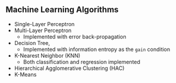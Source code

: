 ## Machine Learning Algorithms
* Single-Layer Perceptron
* Multi-Layer Perceptron
  * Implemented with error back-propagation
* Decision Tree, 
  * Implemented with information entropy as the `gain` condition
* K-Nearest Neighbor (KNN)
  * Both classification and regression implemented
* Hierarchical Agglomerative Clustering (HAC)
* K-Means